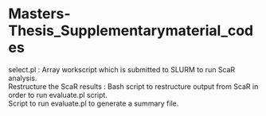 # Masters-Thesis_Supplementarymaterial_codes
select.pl : Array workscript which is submitted to SLURM to run ScaR analysis.     
Restructure the ScaR results : Bash script to restructure output from ScaR in order to run evaluate.pl script.     
Script to run evaluate.pl to generate a summary file. 
